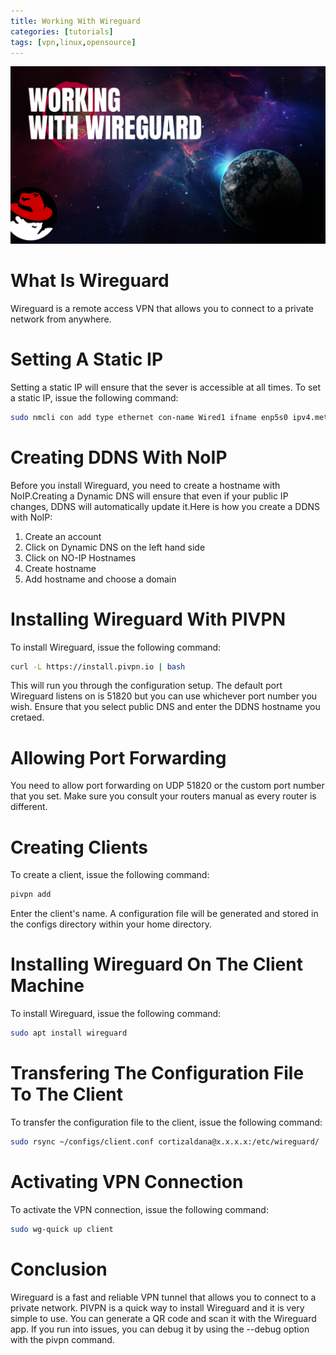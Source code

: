 ```yaml
---
title: Working With Wireguard
categories: [tutorials]
tags: [vpn,linux,opensource]
---
```


![Alt Text](/assets/img/Working-With-Wireguard.png)

# What Is Wireguard

Wireguard is a remote access VPN that allows you to connect to a private network from anywhere.

# Setting A Static IP

Setting a static IP will ensure that the sever is accessible at all times. To set a static IP, issue the following command:

```bash
sudo nmcli con add type ethernet con-name Wired1 ifname enp5s0 ipv4.method manual ip4 x.x.x.x gw4 x.x.x.x ipv4.dns 1.1.1.1
```

# Creating DDNS With NoIP

Before you install Wireguard, you need to create a hostname with NoIP.Creating a Dynamic DNS will ensure that even if your public IP changes, DDNS will automatically update it.Here is how you create a DDNS with NoIP:

1) Create an account
2) Click on Dynamic DNS on the left hand side
3) Click on NO-IP Hostnames
4) Create hostname
5) Add hostname and choose a domain

# Installing Wireguard With PIVPN

To install Wireguard, issue the following command:

```bash
curl -L https://install.pivpn.io | bash
```

This will run you through the configuration setup. The default port Wireguard listens on is 51820 but you can use whichever port number you wish. Ensure that you select public DNS and enter the DDNS hostname you cretaed.

# Allowing Port Forwarding

You need to allow port forwarding on UDP 51820 or the custom port number that you set. Make sure you consult your routers manual as every router is different.

# Creating Clients

To create a client, issue the following command:

```bash
pivpn add
```
Enter the client's name. A configuration file will be generated and stored in the configs directory within your home directory. 

# Installing Wireguard On The Client Machine

To install Wireguard, issue the following command:

```bash
sudo apt install wireguard
```

# Transfering The Configuration File To The Client

To transfer the configuration file to the client, issue the following command:

```bash
sudo rsync ~/configs/client.conf cortizaldana@x.x.x.x:/etc/wireguard/
```

# Activating VPN Connection

To activate the VPN connection, issue the following command:

```bash
sudo wg-quick up client
```
# Conclusion

Wireguard is a fast and reliable VPN tunnel that allows you to connect to a private network. PIVPN is a quick way to install Wireguard and it is very simple to use. You can generate a QR code and scan it with the Wireguard app. If you run into issues, you can debug it by using the --debug option with the pivpn command.